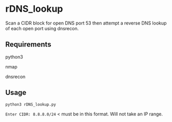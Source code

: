 # rDNS_lookup
Scan a CIDR block for open DNS port 53 then attempt a reverse DNS lookup of each open port using dnsrecon. 

## Requirements
python3

nmap

dnsrecon

## Usage
`python3 rDNS_lookup.py`

`Enter CIDR: 8.8.8.0/24` < must be in this format. Will not take an IP range.
